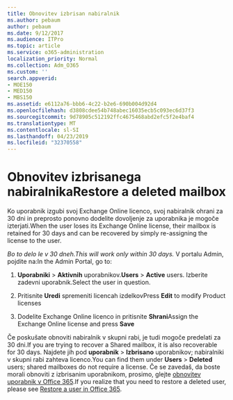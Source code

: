 ```yaml
---
title: Obnovitev izbrisan nabiralnik
ms.author: pebaum
author: pebaum
ms.date: 9/12/2017
ms.audience: ITPro
ms.topic: article
ms.service: o365-administration
localization_priority: Normal
ms.collection: Adm_O365
ms.custom: ''
search.appverid:
- MOE150
- MED150
- MBS150
ms.assetid: e6112a76-bbb6-4c22-b2e6-690b004d92d4
ms.openlocfilehash: d3808cdee54b748abec16035ecb5c093ec6d37f3
ms.sourcegitcommit: 9d78905c512192ffc4675468abd2efc5f2e4baf4
ms.translationtype: MT
ms.contentlocale: sl-SI
ms.lasthandoff: 04/23/2019
ms.locfileid: "32370558"
---
```

# <a name="restore-a-deleted-mailbox"></a><span data-ttu-id="0cf66-102">Obnovitev izbrisanega nabiralnika</span><span class="sxs-lookup"><span data-stu-id="0cf66-102">Restore a deleted mailbox</span></span>

<span data-ttu-id="0cf66-103">Ko uporabnik izgubi svoj Exchange Online licenco, svoj nabiralnik ohrani za 30 dni in preprosto ponovno dodelite dovoljenje za uporabnika je mogoče izterjati.</span><span class="sxs-lookup"><span data-stu-id="0cf66-103">When the user loses its Exchange Online license, their mailbox is retained for 30 days and can be recovered by simply re-assigning the license to the user.</span></span>
  
 <span data-ttu-id="0cf66-104">*Bo to delo le v 30 dneh.*</span><span class="sxs-lookup"><span data-stu-id="0cf66-104">*This will work only within 30 days.*</span></span>  <span data-ttu-id="0cf66-105">V portalu Admin, pojdite na:</span><span class="sxs-lookup"><span data-stu-id="0cf66-105">In the Admin Portal, go to:</span></span> 
  
1. <span data-ttu-id="0cf66-106">**Uporabniki** \> **Aktivnih** uporabnikov.</span><span class="sxs-lookup"><span data-stu-id="0cf66-106">**Users** \> **Active** users.</span></span> <span data-ttu-id="0cf66-107">Izberite zadevni uporabnik.</span><span class="sxs-lookup"><span data-stu-id="0cf66-107">Select the user in question.</span></span> 
    
2. <span data-ttu-id="0cf66-108">Pritisnite **Uredi** spremeniti licencah izdelkov</span><span class="sxs-lookup"><span data-stu-id="0cf66-108">Press **Edit** to modify Product licenses</span></span> 
    
3. <span data-ttu-id="0cf66-109">Dodelite Exchange Online licenco in pritisnite **Shrani**</span><span class="sxs-lookup"><span data-stu-id="0cf66-109">Assign the Exchange Online license and press **Save**</span></span>
    
<span data-ttu-id="0cf66-110">Če poskušate obnoviti nabiralnik v skupni rabi, je tudi mogoče predelati za 30 dni.</span><span class="sxs-lookup"><span data-stu-id="0cf66-110">If you are trying to recover a Shared mailbox, it is also recoverable for 30 days.</span></span> <span data-ttu-id="0cf66-111">Najdete jih pod **uporabnik** \> **Izbrisano** uporabnikov; nabiralniki v skupni rabi zahteva licenco.</span><span class="sxs-lookup"><span data-stu-id="0cf66-111">You can find them under **Users** \> **Deleted** users; shared mailboxes do not require a license.</span></span> <span data-ttu-id="0cf66-112">Če se zavedaš, da boste morali obnoviti z izbrisanim uporabnikom, prosimo, glejte [obnovitev uporabnik v Office 365](https://docs.microsoft.com/en-us/office365/admin/add-users/restore-user).</span><span class="sxs-lookup"><span data-stu-id="0cf66-112">If you realize that you need to restore a deleted user, please see [Restore a user in Office 365](https://docs.microsoft.com/en-us/office365/admin/add-users/restore-user).</span></span>
  

